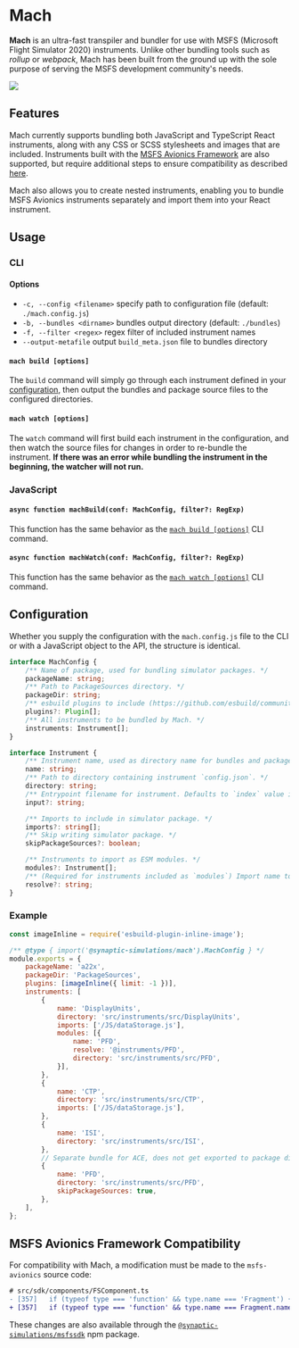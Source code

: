 # Mach

**Mach** is an ultra-fast transpiler and bundler for use with MSFS (Microsoft Flight Simulator 2020) instruments. Unlike other bundling tools such as *rollup* or *webpack*, Mach has been built from the ground up with the sole purpose of serving the MSFS development community's needs.

![](https://i.imgur.com/9pRuFG9.gif)

## Features

Mach currently supports bundling both JavaScript and TypeScript React instruments, along with any CSS or SCSS stylesheets and images that are included. Instruments built with the [MSFS Avionics Framework](https://microsoft.github.io/msfs-avionics-mirror/docs/intro/) are also supported, but require additional steps to ensure compatibility as described [here](#msfs-avionics-framework-compatibility).

Mach also allows you to create nested instruments, enabling you to bundle MSFS Avionics instruments separately and import them into your React instrument.

## Usage

### CLI

#### Options

- `-c, --config <filename>` specify path to configuration file (default: `./mach.config.js`)
- `-b, --bundles <dirname>` bundles output directory (default: `./bundles`)
- `-f, --filter <regex>` regex filter of included instrument names
- `--output-metafile` output `build_meta.json` file to bundles directory

#### `mach build [options]`

The `build` command will simply go through each instrument defined in your [configuration](#configuration), then output the bundles and package source files to the configured directories.

#### `mach watch [options]`

The `watch` command will first build each instrument in the configuration, and then watch the source files for changes in order to re-bundle the instrument. **If there was an error while bundling the instrument in the beginning, the watcher will not run.**


### JavaScript

#### `async function machBuild(conf: MachConfig, filter?: RegExp)`

This function has the same behavior as the [`mach build [options]`](#mach-build-options) CLI command.

#### `async function machWatch(conf: MachConfig, filter?: RegExp)`

This function has the same behavior as the [`mach watch [options]`](#mach-watch-options) CLI command.


## Configuration

Whether you supply the configuration with the `mach.config.js` file to the CLI or with a JavaScript object to the API, the structure is identical.
```ts
interface MachConfig {
    /** Name of package, used for bundling simulator packages. */
    packageName: string;
    /** Path to PackageSources directory. */
    packageDir: string;
    /** esbuild plugins to include (https://github.com/esbuild/community-plugins) */
    plugins?: Plugin[];
    /** All instruments to be bundled by Mach. */
    instruments: Instrument[];
}

interface Instrument {
    /** Instrument name, used as directory name for bundles and packages. */
    name: string;
    /** Path to directory containing instrument `config.json`. */
    directory: string;
    /** Entrypoint filename for instrument. Defaults to `index` value in instrument `config.json`. */
    input?: string;

    /** Imports to include in simulator package. */
    imports?: string[];
    /** Skip writing simulator package. */
    skipPackageSources?: boolean;

    /** Instruments to import as ESM modules. */
    modules?: Instrument[];
    /** (Required for instruments included as `modules`) Import name to resolve to the bundled module. */
    resolve?: string;
}
```

### Example
```js
const imageInline = require('esbuild-plugin-inline-image');

/** @type { import('@synaptic-simulations/mach').MachConfig } */
module.exports = {
    packageName: 'a22x',
    packageDir: 'PackageSources',
    plugins: [imageInline({ limit: -1 })],
    instruments: [
        {
            name: 'DisplayUnits',
            directory: 'src/instruments/src/DisplayUnits',
            imports: ['/JS/dataStorage.js'],
            modules: [{
                name: 'PFD',
                resolve: '@instruments/PFD',
                directory: 'src/instruments/src/PFD',
            }],
        },
        {
            name: 'CTP',
            directory: 'src/instruments/src/CTP',
            imports: ['/JS/dataStorage.js'],
        },
        {
            name: 'ISI',
            directory: 'src/instruments/src/ISI',
        },
        // Separate bundle for ACE, does not get exported to package directory.
        {
            name: 'PFD',
            directory: 'src/instruments/src/PFD',
            skipPackageSources: true,
        },
    ],
};
```


## MSFS Avionics Framework Compatibility

For compatibility with Mach, a modification must be made to the `msfs-avionics` source code:
```diff
# src/sdk/components/FSComponent.ts
- [357]   if (typeof type === 'function' && type.name === 'Fragment') {
+ [357]   if (typeof type === 'function' && type.name === Fragment.name) {
```
These changes are also available through the [`@synaptic-simulations/msfssdk`](https://www.npmjs.com/package/@synaptic-simulations/msfssdk) npm package.

